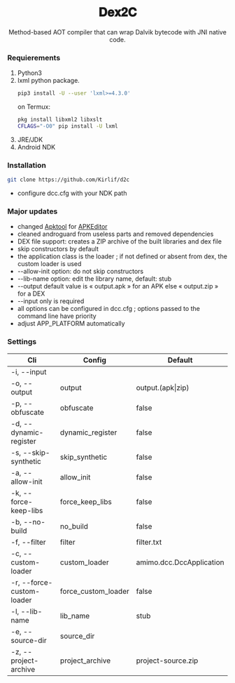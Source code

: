 <div align="center">
  <h1 align="center">𝐃𝐞𝐱𝟐𝐂</h1>  
  <p align="center">
    Method-based AOT compiler that can wrap Dalvik bytecode with JNI native code.
  </p>
</div>

### Requierements
1. Python3
2. lxml python package.
   ```bash
   pip3 install -U --user 'lxml>=4.3.0'
   ```
   on Termux:
      ```bash
   pkg install libxml2 libxslt
   CFLAGS="-O0" pip install -U lxml
   ```
3. JRE/JDK
4. Android NDK

### Installation
   ```bash
   git clone https://github.com/Kirlif/d2c
   ```
- configure dcc.cfg with your NDK path

### Major updates
- changed <a href="https://apktool.org/">Apktool</a> for <a href="https://github.com/REAndroid/APKEditor">APKEditor</a>
- cleaned androguard from useless parts and removed dependencies
- DEX file support: creates a ZIP archive of the built libraries and dex file
- skip constructors by default
- the application class is the loader ; if not defined or absent from dex, the custom loader is used
- --allow-init option: do not skip constructors
- --lib-name option: edit the library name, default: stub
- --output default value is « output.apk » for an APK else « output.zip » for a DEX
- --input only is required 
- all options can be configured in dcc.cfg ; options passed to the command line have priority
- adjust APP_PLATFORM automatically

### Settings

|  Cli  |  Config  |  Default  |
| ----- | -------- |  -------- |
|-i, --input|||
| -o, --output|output|output.(apk\|zip)|
|-p, --obfuscate|obfuscate|false|
|-d, --dynamic-register|dynamic_register|false|
|-s, --skip-synthetic|skip_synthetic|false|
|-a, --allow-init|allow_init|false|
|-k, --force-keep-libs|force_keep_libs|false|
|-b, --no-build|no_build|false|
|-f, --filter|filter|filter.txt|
|-c, --custom-loader|custom_loader|amimo.dcc.DccApplication|
|-r, --force-custom-loader|force_custom_loader|false
|-l, --lib-name|lib_name|stub|
|-e, --source-dir|source_dir||
|-z, --project-archive|project_archive|project-source.zip|

